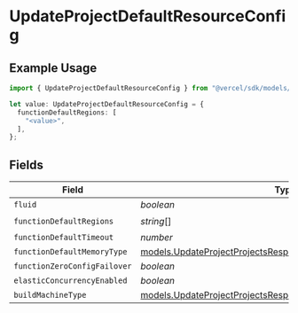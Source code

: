 # UpdateProjectDefaultResourceConfig

## Example Usage

```typescript
import { UpdateProjectDefaultResourceConfig } from "@vercel/sdk/models/updateprojectop.js";

let value: UpdateProjectDefaultResourceConfig = {
  functionDefaultRegions: [
    "<value>",
  ],
};
```

## Fields

| Field                                                                                                                                | Type                                                                                                                                 | Required                                                                                                                             | Description                                                                                                                          |
| ------------------------------------------------------------------------------------------------------------------------------------ | ------------------------------------------------------------------------------------------------------------------------------------ | ------------------------------------------------------------------------------------------------------------------------------------ | ------------------------------------------------------------------------------------------------------------------------------------ |
| `fluid`                                                                                                                              | *boolean*                                                                                                                            | :heavy_minus_sign:                                                                                                                   | N/A                                                                                                                                  |
| `functionDefaultRegions`                                                                                                             | *string*[]                                                                                                                           | :heavy_check_mark:                                                                                                                   | N/A                                                                                                                                  |
| `functionDefaultTimeout`                                                                                                             | *number*                                                                                                                             | :heavy_minus_sign:                                                                                                                   | N/A                                                                                                                                  |
| `functionDefaultMemoryType`                                                                                                          | [models.UpdateProjectProjectsResponseFunctionDefaultMemoryType](../models/updateprojectprojectsresponsefunctiondefaultmemorytype.md) | :heavy_minus_sign:                                                                                                                   | N/A                                                                                                                                  |
| `functionZeroConfigFailover`                                                                                                         | *boolean*                                                                                                                            | :heavy_minus_sign:                                                                                                                   | N/A                                                                                                                                  |
| `elasticConcurrencyEnabled`                                                                                                          | *boolean*                                                                                                                            | :heavy_minus_sign:                                                                                                                   | N/A                                                                                                                                  |
| `buildMachineType`                                                                                                                   | [models.UpdateProjectProjectsResponseBuildMachineType](../models/updateprojectprojectsresponsebuildmachinetype.md)                   | :heavy_minus_sign:                                                                                                                   | N/A                                                                                                                                  |